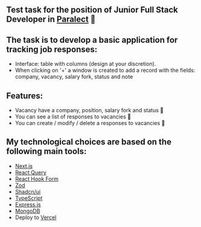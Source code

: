 ## Test task for the position of Junior Full Stack Developer in [Paralect](https://www.paralect.com) 🚀

## The task is to develop a basic application for tracking job responses:
- Interface: table with columns (design at your discretion).
- When clicking on '+' a window is created to add a record with the fields: company, vacancy, salary fork, status and note

## Features:
- Vacancy have a company, position, salary fork and status 🌝
- You can see a list of responses to vacancies 👀
- You can create / modify / delete a responses to vacancies 📝 

## My technological choices are based on the following main tools:
- [Next.js](https://nextjs.org/)
- [React Query](https://tanstack.com/query/latest)
- [React Hook Form](https://react-hook-form.com/)
- [Zod](https://zod.dev/)
- [Shadcn/ui](https://ui.shadcn.com/)
- [TypeScript](https://www.typescriptlang.org/)
- [Express.js](https://expressjs.com/)
- [MongoDB](https://www.mongodb.com/)
- Deploy to [Vercel](https://vercel.com/)
